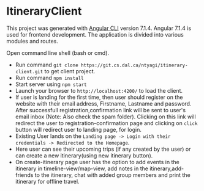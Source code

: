 # ItineraryClient

This project was generated with [Angular CLI](https://github.com/angular/angular-cli) version 7.1.4.
Angular 7.1.4 is used for frontend development. The application is divided into various modules and routes.

Open command line shell (bash or cmd).

* Run command `git clone https://git.cs.dal.ca/ntyagi/itinerary-client.git` to get client project.
* Run command `npm install`
* Start server using `npm start`
* Launch your browser to `http://localhost:4200/` to load the client.
* If user is landing for the first time, then user should register on the website with their email address, Firstname, Lastname and password. After successfull registration,confirmation link will be sent to user's email inbox (Note: Also check the spam folder). 
  Clicking on this link will redirect the user to registration-confirmation page and clicking on `click` button will redirect user to landing page, for login.
* Existing User lands on the `Landing page -> Login with their credentials -> Redirected to the Homepage`.
* Here user can see their upcoming trips (if any created by the user) or can create a new itinerary(using new itinerary button).
* On create-itinerary page user has the option to add events in the itinerary in timeline-view/map-view, add notes in the itinerary,add-friends to the itinerary, chat with added group members and print
  the itinerary for offline travel.